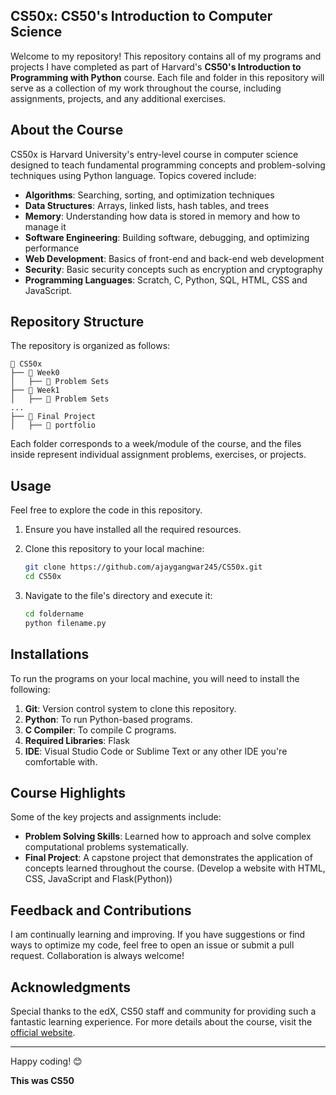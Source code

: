 ## CS50x: CS50's Introduction to Computer Science

Welcome to my repository! This repository contains all of my programs and projects I have completed as part of Harvard's **CS50's Introduction to Programming with Python** course. Each file and folder in this repository will serve as a collection of my work throughout the course, including assignments, projects, and any additional exercises.

## About the Course
CS50x is Harvard University's entry-level course in computer science designed to teach fundamental programming concepts and problem-solving techniques using Python language. Topics covered include:

- **Algorithms**: Searching, sorting, and optimization techniques
- **Data Structures**: Arrays, linked lists, hash tables, and trees
- **Memory**: Understanding how data is stored in memory and how to manage it
- **Software Engineering**: Building software, debugging, and optimizing performance
- **Web Development**: Basics of front-end and back-end web development
- **Security**: Basic security concepts such as encryption and cryptography
- **Programming Languages**: Scratch, C, Python, SQL, HTML, CSS and JavaScript.


## Repository Structure
The repository is organized as follows:

```
📂 CS50x
├── 📁 Week0
│   ├── 📁 Problem Sets
├── 📁 Week1
│   ├── 📁 Problem Sets
...
├── 📁 Final Project
│   ├── 📁 portfolio
```

Each folder corresponds to a week/module of the course, and the files inside represent individual assignment problems, exercises, or projects.

## Usage
Feel free to explore the code in this repository.

1. Ensure you have installed all the required resources.
2. Clone this repository to your local machine:

   ```bash
   git clone https://github.com/ajaygangwar245/CS50x.git
   cd CS50x
   ```

3. Navigate to the file's directory and execute it:

   ```bash
   cd foldername
   python filename.py
   ```
## Installations
To run the programs on your local machine, you will need to install the following:
1. **Git**: Version control system to clone this repository.
2. **Python**: To run Python-based programs.
3. **C Compiler**: To compile C programs.
4. **Required Libraries**: Flask
5. **IDE**: Visual Studio Code or Sublime Text or any other IDE you're comfortable with.

## Course Highlights
Some of the key projects and assignments include:

- **Problem Solving Skills**: Learned how to approach and solve complex computational problems systematically.
- **Final Project**: A capstone project that demonstrates the application of concepts learned throughout the course. (Develop a website with HTML, CSS, JavaScript and Flask(Python))

## Feedback and Contributions
I am continually learning and improving. If you have suggestions or find ways to optimize my code, feel free to open an issue or submit a pull request. Collaboration is always welcome!

## Acknowledgments
Special thanks to the edX, CS50 staff and community for providing such a fantastic learning experience. For more details about the course, visit the [official website](https://cs50.harvard.edu/x/2024/).

---

Happy coding! 😊

**This was CS50**
